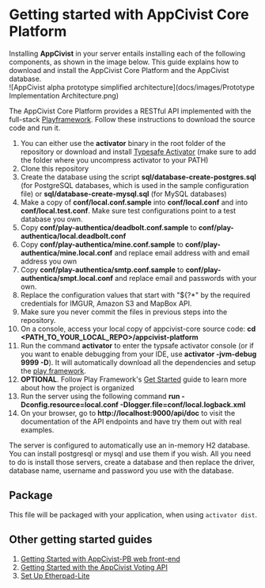 # Getting started with AppCivist Core Platform

Installing **AppCivist** in your server entails installing each of the following components, as shown in the image below. This guide explains how to download and install the AppCivist Core Platform and the AppCivist database.  
![AppCivist alpha prototype simplified architecture](docs/images/Prototype Implementation Architecture.png)  

The AppCivist Core Platform provides a RESTful API implemented with the full-stack [Playframework][1]. Follow these instructions to download the source code and run it. 

1. You can either use the **activator** binary in the root folder of the repository or download and install [Typesafe Activator][3] (make sure to add the folder where you uncompress activator to your PATH)
2. Clone this repository
3. Create the database using the script **sql/database-create-postgres.sql** (for PostgreSQL databases, which is used in the sample configuration file) or **sql/database-create-mysql.sql** (for MySQL databases)
3. Make a copy of **conf/local.conf.sample** into **conf/local.conf** and into **conf/local.test.conf**. Make sure test configurations point to a test database you own. 
4. Copy **conf/play-authentica/deadbolt.conf.sample** to **conf/play-authentica/local.deadbolt.conf**
5. Copy **conf/play-authentica/mine.conf.sample** to **conf/play-authentica/mine.local.conf** and replace email address with and email address you own 
6. Copy **conf/play-authentica/smtp.conf.sample** to **conf/play-authentica/smpt.local.conf** and replace email and passwords with your own. 
6. Replace the configuration values that start with "${?*" by the required credentials for IMGUR, Amazon S3 and MapBox API. 
7. Make sure you never commit the files in previous steps into the repository.
8. On a console, access your local copy of appcivist-core source code: **cd <PATH_TO_YOUR_LOCAL_REPO>/appcivist-platform**
9. Run the command **activator** to enter the typsafe activator console (or if you want to enable debugging from your IDE, use **activator -jvm-debug 9999 -D**). It will automatically download all the dependencies and setup the [play framework][1].  
10. **OPTIONAL**. Follow Play Framework's [Get Started][2] guide to learn more about how the project is organized
11. Run the server using the following command **run -Dconfig.resource=local.conf -Dlogger.file=conf/local.logback.xml**
12. On your browser, go to **http://localhost:9000/api/doc** to visit the documentation of the API endpoints and have try them out with real examples. 

The server is configured to automatically use an in-memory H2 database. You can install postgresql or mysql and use them if you wish. All you need to do is install those servers, create a database and then replace the driver, database name, username and password you use with the database. 

## Package 

This file will be packaged with your application, when using `activator dist`.

## Other getting started guides
1. [Getting Started with AppCivist-PB web front-end](https://github.com/socialappslab/appcivist-pb-client)
2. [Getting Started with the AppCivist Voting API](https://github.com/socialappslab/appcivist-voting-api)
3. [Set Up Etherpad-Lite](https://github.com/ether/etherpad-lite/wiki#set-up)


[1]: https://www.playframework.com/
[2]: https://www.playframework.com/documentation/2.3.x/Home
[3]: http://typesafe.com/get-started
[4]: https://www.getpostman.com/

